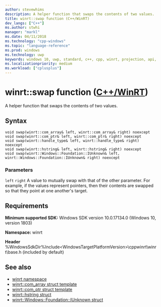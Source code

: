 ```yaml
---
author: stevewhims
description: A helper function that swaps the contents of two values.
title: winrt::swap function (C++/WinRT)
dev_langs: ["C++"]
ms.author: stwhi
manager: "markl"
ms.date: 04/11/2018
ms.technology: "cpp-windows"
ms.topic: "language-reference"
ms.prod: windows
ms.technology: uwp
keywords: windows 10, uwp, standard, c++, cpp, winrt, projection, api, reference, swap
ms.localizationpriority: medium
ms.workload: ["cplusplus"]
---
```


# winrt::swap function ([C++/WinRT](/windows/uwp/cpp-and-winrt-apis/intro-to-using-cpp-with-winrt))
A helper function that swaps the contents of two values.

## Syntax
```cppwinrt
void swap(winrt::com_array& left, winrt::com_array& right) noexcept
void swap(winrt::com_ptr& left, winrt::com_ptr& right) noexcept
void swap(winrt::handle_type& left, winrt::handle_type& right) noexcept
void swap(winrt::hstring& left, winrt::hstring& right) noexcept
void swap(winrt::Windows::Foundation::IUnknown& left, winrt::Windows::Foundation::IUnknown& right) noexcept
```

### Parameters
`left` `right`
A value to mutually swap with that of the other parameter. For example, if the values represent pointers, then their contents are swapped so that they point at one another's target.

## Requirements
**Minimum supported SDK:** Windows SDK version 10.0.17134.0 (Windows 10, version 1803)

**Namespace:** winrt

**Header** %WindowsSdkDir%Include\<WindowsTargetPlatformVersion>\cppwinrt\winrt\base.h (included by default)

## See also 
* [winrt namespace](winrt.md)
* [winrt::com_array struct template](com-array.md)
* [winrt::com_ptr struct template](com-ptr.md)
* [winrt::hstring struct](hstring.md)
* [winrt::Windows::Foundation::IUnknown struct](windows-foundation-iunknown.md)
